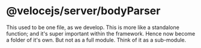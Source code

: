 # @velocejs/server/bodyParser

This used to be one file, as we develop. This is more like a standalone function;
and it's super important within the framework. Hence now become a folder of it's own.
But not as a full module. Think of it as a sub-module.
